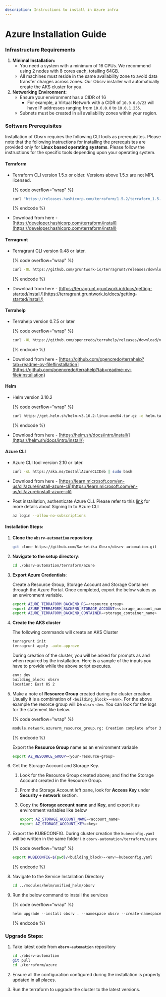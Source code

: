 ```yaml
---
description: Instructions to install in Azure infra
---
```


# Azure Installation Guide

### Infrastructure Requirements

1. **Minimal Installation:**
   * You need a system with a minimum of 16 CPUs. We recommend using 2 nodes with 8 cores each, totalling 64GB.
   * All machines must reside in the same availability zone to avoid data transfer charges across zones. Our Obsrv installer will automatically create the AKS cluster for you.
2. **Networking Environment:**
   * Ensure your environment has a CIDR of 16
     * For example, a Virtual Network with a CIDR of `10.0.0.0/23` will have IP addresses ranging from `10.0.0.0` to `10.0.1.255`.
   * Subnets must be created in all availability zones within your region.

### Software Prerequisites

Installation of Obsrv requires the following CLI tools as prerequisites. Please note that the following instructions for installing the prerequisites are provided only for **Linux based operating systems**. Please follow the instructions for the specific tools depending upon your operating system.

#### Terraform

*   Terraform CLI version 1.5.x or older. Versions above 1.5.x are not MPL licensed.

    {% code overflow="wrap" %}
    ```bash
    curl "https://releases.hashicorp.com/terraform/1.5.2/terraform_1.5.2_linux_amd64.zip" -o "terraform.zip" && unzip terraform.zip && sudo mv terraform /usr/local/bin/ && rm terraform.zip
    ```
    {% endcode %}
* Download from here - [https://developer.hashicorp.com/terraform/install](https://developer.hashicorp.com/terraform/install)

#### Terragrunt

*   Terragrunt CLI version 0.48 or later.

    {% code overflow="wrap" %}
    ```bash
    curl -OL https://github.com/gruntwork-io/terragrunt/releases/download/v0.49.0/terragrunt_linux_amd64 && sudo mv terragrunt_linux_amd64 /usr/local/bin/terragrunt && sudo chmod +x /usr/local/bin/terragrunt
    ```
    {% endcode %}
* Download from here - [https://terragrunt.gruntwork.io/docs/getting-started/install/](https://terragrunt.gruntwork.io/docs/getting-started/install/)

#### Terrahelp

*   Terrahelp version 0.7.5 or later

    {% code overflow="wrap" %}
    ```bash
    curl -OL https://github.com/opencredo/terrahelp/releases/download/v0.7.5/terrahelp_0.7.5_linux_386.tar.gz && tar -xzf terrahelp_0.7.5_linux_386.tar.gz && sudo mv terrahelp /usr/local/bin/terrahelp && sudo chmod +x /usr/local/bin/terrahelp
    ```
    {% endcode %}
* Download from here - [https://github.com/opencredo/terrahelp?tab=readme-ov-file#installation](https://github.com/opencredo/terrahelp?tab=readme-ov-file#installation)

#### Helm

*   Helm version 3.10.2

    {% code overflow="wrap" %}
    ```bash
    curl https://get.helm.sh/helm-v3.10.2-linux-amd64.tar.gz -o helm.tar.gz && tar -zxvf helm.tar.gz && sudo mv linux-amd64/helm /usr/local/bin/
    ```
    {% endcode %}
* Download from here - [https://helm.sh/docs/intro/install/](https://helm.sh/docs/intro/install/)

#### Azure CLI

*   Azure CLI tool version 2.10 or later.

    ```bash
    curl -sL https://aka.ms/InstallAzureCLIDeb | sudo bash
    ```
* Download from here - [https://learn.microsoft.com/en-us/cli/azure/install-azure-cli](https://learn.microsoft.com/en-us/cli/azure/install-azure-cli)
*   Post installation, authenticate Azure CLI. Please refer to this [link](https://learn.microsoft.com/en-us/cli/azure/get-started-tutorial-1-prepare-environment?tabs=bash#sign-in-to-azure-using-the-azure-cli) for more details about Signing In to Azure CLI

    ```bash
    az login --allow-no-subscriptions
    ```

#### Installation Steps:

1.  **Clone the `obsrv-automation` repository**:

    ```bash
    git clone https://github.com/Sanketika-Obsrv/obsrv-automation.git
    ```
2.  **Navigate to the setup directory**:

    ```bash
    cd ./obsrv-automation/terraform/azure
    ```
3.  **Export Azure Credentials**:

    Create a Resource Group, Storage Account and Storage Container through the Azure Portal. Once completed, export the below values as an environment variable.

    ```bash
    export AZURE_TERRAFORM_BACKEND_RG=<resource_group>
    export AZURE_TERRAFORM_BACKEND_STORAGE_ACCOUNT=<storage_account_name>
    export AZURE_TERRAFORM_BACKEND_CONTAINER=<storage_container_name>
    ```
4.  **Create the AKS cluster**

    The following commands will create an AKS Cluster

    ```bash
    terragrunt init
    terragrunt apply -auto-approve
    ```

    During creation of the cluster, you will be asked for prompts as and when required by the installation. Here is a sample of the inputs you have to provide while the above script executes.

    ```bash
    env: dev
    building_block: obsrv
    location: East US 2
    ```
5.  Make a note of **Resource Group** created during the cluster creation. Usually it is a combination of `<building_block>-<env>`. For the above example the resorce group will be `obsrv-dev`. You can look for the logs for the statement like below.

    {% code overflow="wrap" %}
    ```bash
    module.network.azurerm_resource_group.rg: Creation complete after 3s [id=/subscriptions/<uuid>/resourceGroups/<your-resource-group>]
    ```
    {% endcode %}

    Export the **Resource Group** name as an environment variable

    ```bash
    export AZ_RESOURCE_GROUP=<your-resource-group>
    ```
6. Get the Storage Account and Storage Key.
   1. Look for the Resource Group created above; and find the Storage Account created in the Resource Group.
   2. From the Storage Account left pane, look for **Access Key** under **Security + network** section.
   3.  Copy the **Storage account name** and **Key**, and export it as environment variables like below

       ```bash
       export AZ_STORAGE_ACCOUNT_NAME=<account_name>
       export AZ_STORAGE_ACCOUNT_KEY=<key>
       ```
7.  Export the KUBECONFIG. During cluster creation the `kubeconfig.yaml` will be written in the same folder i.e `obsrv-automation/terraform/azure`

    {% code overflow="wrap" %}
    ```bash
    export KUBECONFIG=$(pwd)/<building_block>-<env>-kubeconfig.yaml
    ```
    {% endcode %}
8.  Navigate to the Service Installation Directory

    ```bash
    cd ../modules/helm/unified_helm/obsrv
    ```
9.  Run the below command to install the services

    {% code overflow="wrap" %}
    ```jsx
    helm upgrade --install obsrv . --namespace obsrv --create-namespace --set "global.azure_storage_account_name=$AZ_STORAGE_ACCOUNT_NAME" --set "global.azure_storage_account_key=$AZ_STORAGE_ACCOUNT_KEY" --set "global.azure_storage_container=$AZ_RESOURCE_GROUP" --atomic --debug --timeout=1800s
    ```
    {% endcode %}

### Upgrade Steps:

1.  Take latest code from **`obsrv-automation`** repository

    ```bash
    cd ./obsrv-automation
    git pull
    cd ./terraform/azure
    ```
2. Ensure all the configuration configured during the installation is properly updated in all places.
3. Run the terraform to upgrade the cluster to the latest versions.
